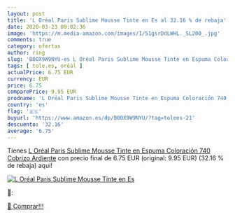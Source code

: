 ```yaml
---
layout: post
title: 'L Oréal Paris Sublime Mousse Tinte en Es al 32.16 % de rebaja'
date: 2020-03-23 09:02:36
image: 'https://m.media-amazon.com/images/I/51gsrDdLWHL._SL200_.jpg'
comments: true
category: ofertas
author: ring
slug: 'B00X9W9NYU-es L Oréal Paris Sublime Mousse Tinte en Espuma Coloración...'
tags: [ tole.es, oréal ]
actualPrice: 6.75 EUR
currency: EUR
price: 6.75
comparePrice: 9.95 EUR
prodname: 'L Oréal Paris Sublime Mousse Tinte en Espuma Coloración 740 Cobrizo Ardiente'
country: 'es'
flag: '🇪🇸'
buyurl: 'https://www.amazon.es/dp/B00X9W9NYU/?tag=tolees-21'
descuento: '32.16'
average: '6.75'
---
```


Tienes [L Oréal Paris Sublime Mousse Tinte en Espuma Coloración 740 Cobrizo Ardiente](https://www.amazon.es/dp/B00X9W9NYU/?tag=tolees-21) con precio final de  6.75 EUR (original: 9.95 EUR) (32.16 %  de rebaja) aqui!

[![L Oréal Paris Sublime Mousse Tinte en Es](https://m.media-amazon.com/images/I/51gsrDdLWHL._SL200_.jpg)](https://www.amazon.es/dp/B00X9W9NYU/?tag=tolees-21)

🔎:


[🛒 Comprar!!!](https://www.amazon.es/dp/B00X9W9NYU/?tag=tolees-21)
